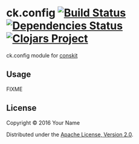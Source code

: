 # ck.config [![Build Status](https://travis-ci.org/conskit/ck.config.svg?branch=master)](https://travis-ci.org/conskit/ck.config) [![Dependencies Status](https://jarkeeper.com/conskit/ck.config/status.svg)](https://jarkeeper.com/conskit/ck.config) [![Clojars Project](https://img.shields.io/clojars/v/ck.config.svg)](https://clojars.org/ck.config)

ck.config module for [conskit](https://github.com/conskit/conskit)

## Usage

FIXME

## License

Copyright © 2016 Your Name

Distributed under the [Apache License, Version 2.0](http://www.apache.org/licenses/LICENSE-2.0.html).
